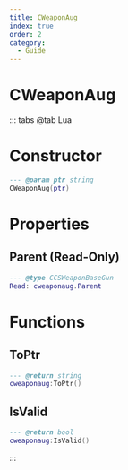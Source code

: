 ```yaml
---
title: CWeaponAug
index: true
order: 2
category:
  - Guide
---
```


# CWeaponAug

::: tabs
@tab Lua
# Constructor
```lua
--- @param ptr string
CWeaponAug(ptr)
```
# Properties
## Parent (Read-Only)
```lua
--- @type CCSWeaponBaseGun
Read: cweaponaug.Parent
```
# Functions
## ToPtr
```lua
--- @return string
cweaponaug:ToPtr()
```
## IsValid
```lua
--- @return bool
cweaponaug:IsValid()
```

:::